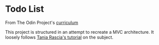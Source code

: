 # Todo List
From The Odin Project's [curriculum](https://www.theodinproject.com/courses/javascript/lessons/todo-list)

This project is structured in an attempt to recreate a MVC architecture. It loosely follows [Tania Rascia's tutorial](https://www.taniarascia.com/javascript-mvc-todo-app/) on the subject. 
